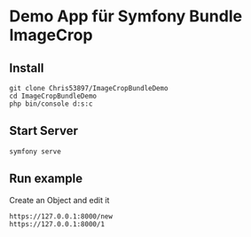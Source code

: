 Demo App für Symfony Bundle ImageCrop
=========

## Install

    git clone Chris53897/ImageCropBundleDemo
    cd ImageCropBundleDemo
    php bin/console d:s:c

## Start Server 

    symfony serve

## Run example

Create an Object and edit it

    https://127.0.0.1:8000/new
    https://127.0.0.1:8000/1
    